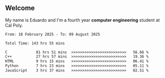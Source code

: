 ## Welcome

 My name is Eduardo and I'm a fourth year **computer engineering** student at Cal Poly.

<!--START_SECTION:waka-->

```txt
From: 18 February 2025 - To: 09 August 2025

Total Time: 143 hrs 55 mins

C             81 hrs 51 mins  >>>>>>>>>>>>>>>>>>>>>>>>>   56.66 %
C++           27 hrs 57 mins  >>>>>>>>>>>>>>>>>>>>>>>>>   19.36 %
HTML          9 hrs 15 mins   >>>>>>>>>>>>>>>>>>>>>>>>>   06.41 %
Python        7 hrs 23 mins   >>>>>>>>>>>>>>>>>>>>>>>>>   05.11 %
JavaScript    3 hrs 37 mins   >>>>>>>>>>>>>>>>>>>>>>>>>   02.51 %
```

<!--END_SECTION:waka-->

<!--
**lalog12/lalog12** is a ✨ _special_ ✨ repository because its `README.md` (this file) appears on your GitHub profile.

Here are some ideas to get you started:

- 🔭 I’m currently working on ...
- 🌱 I’m currently learning ...
- 👯 I’m looking to collaborate on ...
- 🤔 I’m looking for help with ...
- 💬 Ask me about ...
- 📫 How to reach me: ...
- 😄 Pronouns: ...
- ⚡ Fun fact: ...
-->
